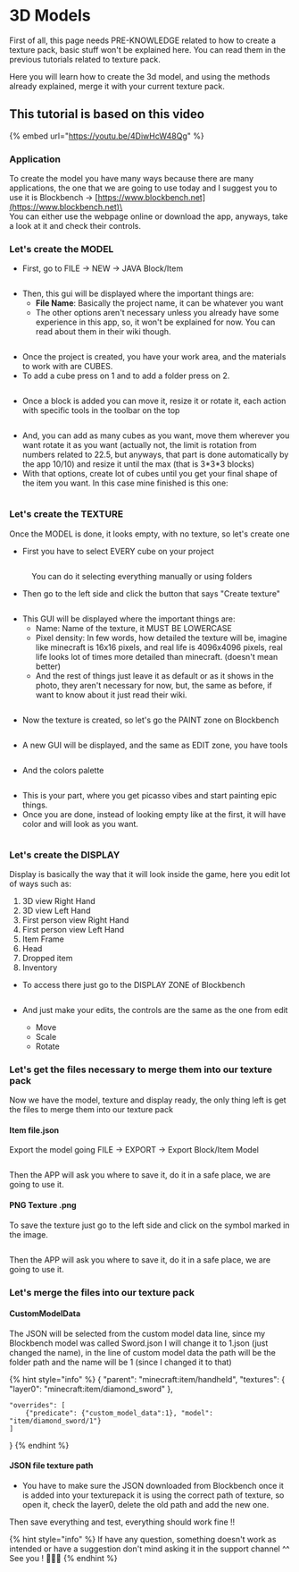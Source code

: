 # 3D Models

First of all, this page needs PRE-KNOWLEDGE related to how to create a texture pack, basic stuff won't be explained here. You can read them in the previous tutorials related to texture pack.

Here you will learn how to create the 3d model, and using the methods already explained, merge it with your current texture pack.

## This tutorial is based on this video

{% embed url="https://youtu.be/4DiwHcW48Qg" %}

### Application

To create the model you have many ways because there are many applications, the one that we are going to use today and I suggest you to use it is Blockbench -> [https://www.blockbench.net](https://www.blockbench.net)\
\
You can either use the webpage online or download the app, anyways, take a look at it and check their controls.

### Let's create the MODEL

* First, go to FILE -> NEW -> JAVA Block/Item

<figure><img src="../../../.gitbook/assets/image (268).png" alt=""><figcaption></figcaption></figure>

* Then, this gui will be displayed where the important things are:
  * **File Name**: Basically the project name, it can be whatever you want
  * The other options aren't necessary unless you already have some experience in this app, so, it won't be explained for now. You can read about them in their wiki though.

<figure><img src="../../../.gitbook/assets/image (201).png" alt=""><figcaption></figcaption></figure>

* Once the project is created, you have your work area, and the materials to work with are CUBES.
* To add a cube press on 1 and to add a folder press on 2.

<figure><img src="../../../.gitbook/assets/image (282).png" alt=""><figcaption></figcaption></figure>

* Once a block is added you can move it, resize it or rotate it, each action with specific tools in the toolbar on the top

<figure><img src="../../../.gitbook/assets/image (342).png" alt=""><figcaption></figcaption></figure>

* And, you can add as many cubes as you want, move them wherever you want rotate it as you want (actually not, the limit is rotation from numbers related to 22.5, but anyways, that part is done automatically by the app 10/10) and resize it until the max (that is 3\*3\*3 blocks)
* With that options, create lot of cubes until you get your final shape of the item you want. In this case mine finished is this one:

<figure><img src="../../../.gitbook/assets/image (371).png" alt=""><figcaption></figcaption></figure>

### Let's create the TEXTURE

Once the MODEL is done, it looks empty, with no texture, so let's create one

* First you have to select EVERY cube on your project

<figure><img src="../../../.gitbook/assets/image (251).png" alt=""><figcaption><p>You can do it selecting everything manually or using folders</p></figcaption></figure>

* Then go to the left side and click the button that says "Create texture"

<figure><img src="../../../.gitbook/assets/image (81).png" alt=""><figcaption></figcaption></figure>

* This GUI will be displayed where the important things are:
  * Name: Name of the texture, it MUST BE LOWERCASE
  * Pixel density: In few words, how detailed the texture will be, imagine like minecraft is 16x16 pixels, and real life is 4096x4096 pixels, real life looks lot of times more detailed than minecraft. (doesn't mean better)
  * And the rest of things just leave it as default or as it shows in the photo, they aren't necessary for now, but, the same as before, if want to know about it just read their wiki.

<figure><img src="../../../.gitbook/assets/image (408).png" alt=""><figcaption></figcaption></figure>

* Now the texture is created, so let's go the PAINT zone on Blockbench

<figure><img src="../../../.gitbook/assets/image (62).png" alt=""><figcaption></figcaption></figure>

* A new GUI will be displayed, and the same as EDIT zone, you have tools

<figure><img src="../../../.gitbook/assets/image (210).png" alt=""><figcaption></figcaption></figure>

* And the colors palette

<figure><img src="../../../.gitbook/assets/image (359).png" alt=""><figcaption></figcaption></figure>

* This is your part, where you get picasso vibes and start painting epic things.
* Once you are done, instead of looking empty like at the first, it will have color and will look as you want.

<figure><img src="../../../.gitbook/assets/image (225).png" alt=""><figcaption></figcaption></figure>

### Let's create the DISPLAY

Display is basically the way that it will look inside the game, here you edit lot of ways such as:

1. 3D view Right Hand
2. 3D view Left Hand
3. First person view Right Hand
4. First person view Left Hand
5. Item Frame
6. Head
7. Dropped item
8. Inventory

* To access there just go to the DISPLAY ZONE of Blockbench

<figure><img src="../../../.gitbook/assets/image (221).png" alt=""><figcaption></figcaption></figure>

*   And just make your edits, the controls are the same as the one from edit

    * Move
    * Scale
    * Rotate



### Let's get the files necessary to merge them into our texture pack

Now we have the model, texture and display ready, the only thing left is get the files to merge them into our texture pack

#### Item file.json

Export the model going FILE -> EXPORT -> Export Block/Item Model

<figure><img src="../../../.gitbook/assets/image (296).png" alt=""><figcaption></figcaption></figure>

Then the APP will ask you where to save it, do it in a safe place, we are going to use it.

#### PNG Texture .png

To save the texture just go to the left side and click on the symbol marked in the image.

<figure><img src="../../../.gitbook/assets/image (404).png" alt=""><figcaption></figcaption></figure>

Then the APP will ask you where to save it, do it in a safe place, we are going to use it.

### Let's merge the files into our texture pack

#### CustomModelData

The JSON will be selected from the custom model data line, since my Blockbench model was called Sword.json I will change it to 1.json (just changed the name), in the line of custom model data the path will be the folder path and the name will be 1 (since I changed it to that)

{% hint style="info" %}
{ "parent": "minecraft:item/handheld", "textures": { "layer0": "minecraft:item/diamond\_sword" },

```
"overrides": [
	{"predicate": {"custom_model_data":1}, "model": "item/diamond_sword/1"}
]
```

}
{% endhint %}

#### JSON file texture path

* You have to make sure the JSON downloaded from Blockbench once it is added into your texturepack it is using the correct path of texture, so open it, check the layer0, delete the old path and add the new one.

Then save everything and test, everything should work fine !!

{% hint style="info" %}
If have any question, something doesn't work as intended or have a suggestion don't mind asking it in the support channel ^^ See you ! 🥳🥳🥳
{% endhint %}
